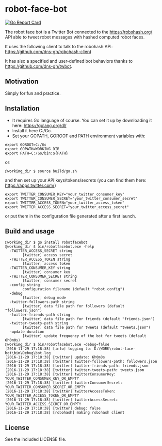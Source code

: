# robot-face-bot

[![Go Report Card](https://goreportcard.com/badge/github.com/dns-gh/robot-face-bot)](https://goreportcard.com/report/github.com/dns-gh/robot-face-bot)

The robot face bot is a Twitter Bot connected to the https://robohash.org/ API able to tweet robot messages with hashed computed robot faces.

It uses the following client to talk to the robohash API: https://github.com/dns-gh/robohash-client

It has also a specified and user-defined bot behaviors thanks to https://github.com/dns-gh/twbot.

## Motivation

Simply for fun and practice.

## Installation

- It requires Go language of course. You can set it up by downloading it here: https://golang.org/dl/
- Install it here C:/Go.
- Set your GOPATH, GOROOT and PATH environment variables with:

```
export GOROOT=C:/Go
export GOPATH=WORKING_DIR
export PATH=C:/Go/bin:${PATH}
```

or:

```
@working_dir $ source build/go.sh
```

and then set up your API keys/tokens/secrets (you can find them here: https://apps.twitter.com/)

```
export TWITTER_CONSUMER_KEY="your_twitter_consumer_key"
export TWITTER_CONSUMER_SECRET="your_twitter_consumer_secret"
export TWITTER_ACCESS_TOKEN="your_twitter_access_token"
export TWITTER_ACCESS_SECRET="your_twitter_access_secret"
```

or put them in the configuration file generated after a first launch.

## Build and usage

```
@working_dir $ go install robotfacebot
@working_dir $ bin/robotfacebot.exe -help
  -TWITTER_ACCESS_SECRET string
        [twitter] access secret
  -TWITTER_ACCESS_TOKEN string
        [twitter] access token
  -TWITTER_CONSUMER_KEY string
        [twitter] consumer key
  -TWITTER_CONSUMER_SECRET string
        [twitter] consumer secret
  -config string
        configuration filename (default "robot.config")
  -debug
        [twitter] debug mode
  -twitter-followers-path string
        [twitter] data file path for followers (default "followers.json")
  -twitter-friends-path string
        [twitter] data file path for friends (default "friends.json")
  -twitter-tweets-path string
        [twitter] data file path for tweets (default "tweets.json")
  -update duration
        [twitter] update frequency of the bot for tweets (default 6h0m0s)
@working_dir $ bin/robotfacebot.exe -debug=false
[2016-11-29 17:18:38] [info] logging to: D:\WORK\robot-face-bot\bin\Debug\bot.log
[2016-11-29 17:18:38] [twitter] update: 6h0m0s
[2016-11-29 17:18:38] [twitter] twitter-followers-path: followers.json
[2016-11-29 17:18:38] [twitter] twitter-friends-path: friends.json
[2016-11-29 17:18:38] [twitter] twitter-tweets-path: tweets.json
[2016-11-29 17:18:38] [twitter] twitterConsumerKey: YOUR_TWITTER_CONSUMER_KEY_OR_EMPTY
[2016-11-29 17:18:38] [twitter] twitterConsumerSecret: YOUR_TWITTER_CONSUMER_SECRET_OR_EMPTY
[2016-11-29 17:18:38] [twitter] twitterAccessToken: YOUR_TWITTER_ACCESS_TOKEN_OR_EMPTY
[2016-11-29 17:18:38] [twitter] twitterAccessSecret: YOUR_TWITTER_ACCESS_SECRET_OR_EMPTY
[2016-11-29 17:18:38] [twitter] debug: false
[2016-11-29 17:18:38] [robohash] making robohash client
```

## License

See the included LICENSE file.